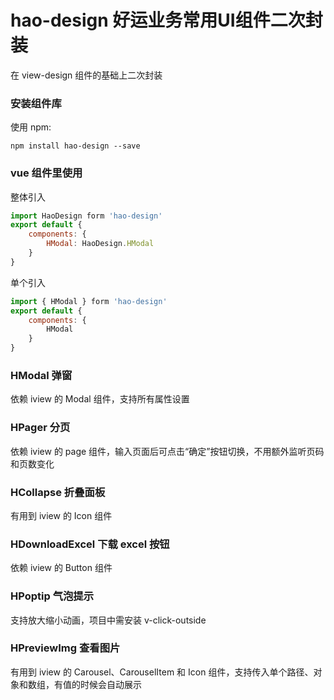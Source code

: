 # hao-design 好运业务常用UI组件二次封装
在 view-design 组件的基础上二次封装
### 安装组件库

使用 npm:
```
npm install hao-design --save
```

### vue 组件里使用

整体引入
```js
import HaoDesign form 'hao-design'
export default {
    components: {
        HModal: HaoDesign.HModal
    }
}
```

单个引入
```js
import { HModal } form 'hao-design'
export default {
    components: {
        HModal
    }
}
```

### HModal 弹窗
依赖 iview 的 Modal 组件，支持所有属性设置

### HPager 分页
依赖 iview 的 page 组件，输入页面后可点击“确定”按钮切换，不用额外监听页码和页数变化

### HCollapse 折叠面板
有用到 iview 的 Icon 组件

### HDownloadExcel 下载 excel 按钮
依赖 iview 的 Button 组件

### HPoptip 气泡提示
支持放大缩小动画，项目中需安装 v-click-outside

### HPreviewImg 查看图片
有用到 iview 的 Carousel、CarouselItem 和 Icon 组件，支持传入单个路径、对象和数组，有值的时候会自动展示
